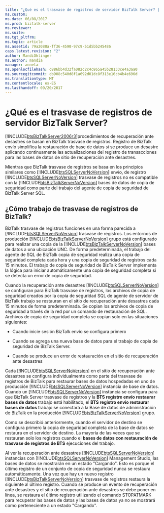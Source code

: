 ```yaml
---
title: "¿Qué es el trasvase de registros de servidor BizTalk Server? | Microsoft Docs"
ms.custom: 
ms.date: 06/08/2017
ms.prod: biztalk-server
ms.reviewer: 
ms.suite: 
ms.tgt_pltfrm: 
ms.topic: article
ms.assetid: 79a2088a-ff36-4590-97c9-51d5bb245486
caps.latest.revision: "2"
author: MandiOhlinger
ms.author: mandia
manager: anneta
ms.openlocfilehash: c886bb4d32fa082c2c4c865a45b28133ce4a3aa0
ms.sourcegitcommit: cb908c540d8f1a692d01dc8f313e16cb4b4e696d
ms.translationtype: MT
ms.contentlocale: es-ES
ms.lasthandoff: 09/20/2017
---
```

# <a name="what-is-biztalk-server-log-shipping"></a>¿Qué es el trasvase de registros de servidor BizTalk Server?
[!INCLUDE[btsBizTalkServer2006r3](../includes/btsbiztalkserver2006r3-md.md)]procedimientos de recuperación ante desastres se basan en BizTalk trasvase de registros. Registro de BizTalk envío simplifica la restauración de base de datos si se produce un desastre aplicando continuamente las actualizaciones del registro de transacciones para las bases de datos de sitio de recuperación ante desastres.  
  
 Mientras que BizTalk trasvase de registros se basa en los principios similares como [!INCLUDE[btsSQLServerNoVersion](../includes/btssqlservernoversion-md.md)] envío, de registro [!INCLUDE[btsSQLServerNoVersion](../includes/btssqlservernoversion-md.md)] trasvase de registros no es compatible con la [!INCLUDE[btsBizTalkServerNoVersion](../includes/btsbiztalkservernoversion-md.md)] bases de datos de copia de seguridad como parte del trabajo del agente de copia de seguridad de BizTalk Server SQL.  
  
## <a name="how-does-biztalk-log-shipping-work"></a>¿Cómo trabajo de trasvase de registros de BizTalk?  
 BizTalk trasvase de registros funciones en una forma parecida a [!INCLUDE[btsSQLServerNoVersion](../includes/btssqlservernoversion-md.md)] trasvase de registros. Los entornos de producción [!INCLUDE[btsBizTalkServerNoVersion](../includes/btsbiztalkservernoversion-md.md)] grupo está configurado para realizar una copia de la [!INCLUDE[btsBizTalkServerNoVersion](../includes/btsbiztalkservernoversion-md.md)] bases de datos a una ubicación UNC. De forma predeterminada, el trabajo del agente de SQL de BizTalk copia de seguridad realiza una copia de seguridad completa cada hora y una copia de seguridad de registros cada 15 minutos. El trabajo de copia de seguridad de BizTalk Server implementa la lógica para iniciar automáticamente una copia de seguridad completa si se detecta un error de copia de seguridad.  
  
 Cuando la recuperación ante desastres [!INCLUDE[btsSQLServerNoVersion](../includes/btssqlservernoversion-md.md)] se configuran para BizTalk trasvase de registros, los archivos de copia de seguridad creados por la copia de seguridad SQL de agente de servidor de BizTalk trabajo se restauran en el sitio de recuperación ante desastres cada 15 minutos de forma predeterminada. Se copian los archivos de copia de seguridad a través de la red por un comando de restauración de SQL. Archivos de copia de seguridad completa se copian solo en las situaciones siguientes:  
  
-   Cuando inicie sesión BizTalk envío se configura primero  
  
-   Cuando se agrega una nueva base de datos para el trabajo de copia de seguridad de BizTalk Server.  
  
-   Cuando se produce un error de restauración en el sitio de recuperación ante desastres  
  
 Cada [!INCLUDE[btsSQLServerNoVersion](../includes/btssqlservernoversion-md.md)] en el sitio de recuperación ante desastres se configura individualmente como parte del trasvase de registros de BizTalk para restaurar bases de datos hospedadas en uno de producción [!INCLUDE[btsSQLServerNoVersion](../includes/btssqlservernoversion-md.md)] instancia de base de datos. Cuando un [!INCLUDE[btsSQLServerNoVersion](../includes/btssqlservernoversion-md.md)] instancia se configura para que BizTalk Server trasvase de registros y la **BTS registro envío restaurar bases de datos** trabajo está habilitado, el **BTS registro envío restaurar bases de datos** trabajo se conectará a la Base de datos de administración de BizTalk en la producción [!INCLUDE[btsBizTalkServerNoVersion](../includes/btsbiztalkservernoversion-md.md)] grupo.  
  
 Como se describió anteriormente, cuando el servidor de destino se configura primero la copia de seguridad completa de la base de datos se restaura en el servidor de destino. La mayoría de las veces que se restauran solo los registros cuando el **bases de datos con restauración de trasvase de registros de BTS** ejecuciones del trabajo.  
  
 Al ver la recuperación ante desastres [!INCLUDE[btsSQLServerNoVersion](../includes/btssqlservernoversion-md.md)] instancias con [!INCLUDE[btsSQLServerNoVersion](../includes/btssqlservernoversion-md.md)] Management Studio, las bases de datos se mostrarán en un estado "Cargando". Esto es porque el último registro de un conjunto de copia de seguridad nunca se restaura automáticamente. Una vez que hay un nuevo registro [!INCLUDE[btsBizTalkServerNoVersion](../includes/btsbiztalkservernoversion-md.md)] trasvase de registros restaura la siguiente al último registro. Cuando se produce un evento de recuperación ante desastres y el sitio de recuperación ante desastres se debe poner en línea, se restaura el último registro utilizando el comando STOPATMARK para recuperar las bases de datos y las bases de datos ya no se mostrará como perteneciente a un estado "Cargando".